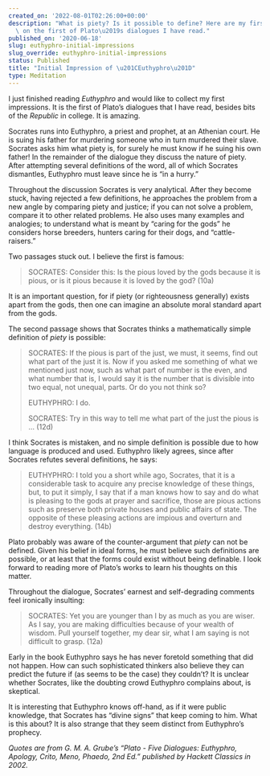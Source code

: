 ```yaml
---
created_on: '2022-08-01T02:26:00+00:00'
description: "What is piety? Is it possible to define? Here are my first thoughts\
  \ on the first of Plato\u2019s dialogues I have read."
published_on: '2020-06-18'
slug: euthyphro-initial-impressions
slug_override: euthyphro-initial-impressions
status: Published
title: "Initial Impression of \u201CEuthyphro\u201D"
type: Meditation
---
```

I just finished reading *Euthyphro* and would like to collect my first impressions. It is the first of Plato’s dialogues that I have read, besides bits of the *Republic* in college. It is amazing.

Socrates runs into Euthyphro, a priest and prophet, at an Athenian court. He is suing his father for murdering someone who in turn murdered their slave. Socrates asks him what piety is, for surely he must know if he suing his own father! In the remainder of the dialogue they discuss the nature of piety. After attempting several definitions of the word, all of which Socrates dismantles, Euthyphro must leave since he is “in a hurry.”

Throughout the discussion Socrates is very analytical. After they become stuck, having rejected a few definitions, he approaches the problem from a new angle by comparing piety and justice; if you can not solve a problem, compare it to other related problems. He also uses many examples and analogies; to understand what is meant by “caring for the gods” he considers horse breeders, hunters caring for their dogs, and “cattle-raisers.”

Two passages stuck out. I believe the first is famous:

> SOCRATES: Consider this: Is the pious loved by the gods because it is pious, or is it pious because it is loved by the god? (10a)

It is an important question, for if piety (or righteousness generally) exists apart from the gods, then one can imagine an absolute moral standard apart from the gods.

The second passage shows that Socrates thinks a mathematically simple definition of *piety* is possible:

> SOCRATES: If the pious is part of the just, we must, it seems, find out what part of the just it is. Now if you asked me something of what we mentioned just now, such as what part of number is the even, and what number that is, I would say it is the number that is divisible into two equal, not unequal, parts. Or do you not think so?
>
> EUTHYPHRO: I do.
>
> SOCRATES: Try in this way to tell me what part of the just the pious is … (12d)

I think Socrates is mistaken, and no simple definition is possible due to how language is produced and used. Euthyphro likely agrees, since after Socrates refutes several definitions, he says:

> EUTHYPHRO: I told you a short while ago, Socrates, that it is a considerable task to acquire any precise knowledge of these things, but, to put it simply, I say that if a man knows how to say and do what is pleasing to the gods at prayer and sacrifice, those are pious actions such as preserve both private houses and public affairs of state. The opposite of these pleasing actions are impious and overturn and destroy everything. (14b)

Plato probably was aware of the counter-argument that *piety* can not be defined. Given his belief in ideal forms, he must believe such definitions are possible, or at least that the forms could exist without being definable. I look forward to reading more of Plato’s works to learn his thoughts on this matter.

Throughout the dialogue, Socrates’ earnest and self-degrading comments feel ironically insulting:

> SOCRATES: Yet you are younger than I by as much as you are wiser. As I say, you are making difficulties because of your wealth of wisdom. Pull yourself together, my dear sir, what I am saying is not difficult to grasp. (12a)

Early in the book Euthyphro says he has never foretold something that did not happen. How can such sophisticated thinkers also believe they can predict the future if (as seems to be the case) they couldn’t? It is unclear whether Socrates, like the doubting crowd Euthyphro complains about, is skeptical.

It is interesting that Euthyphro knows off-hand, as if it were public knowledge, that Socrates has “divine signs” that keep coming to him. What is this about? It is also strange that they seem distinct from Euthyphro’s prophecy.

*Quotes are from G. M. A. Grube’s “Plato - Five Dialogues: Euthyphro, Apology, Crito, Meno, Phaedo, 2nd Ed.” published by Hackett Classics in 2002.*
